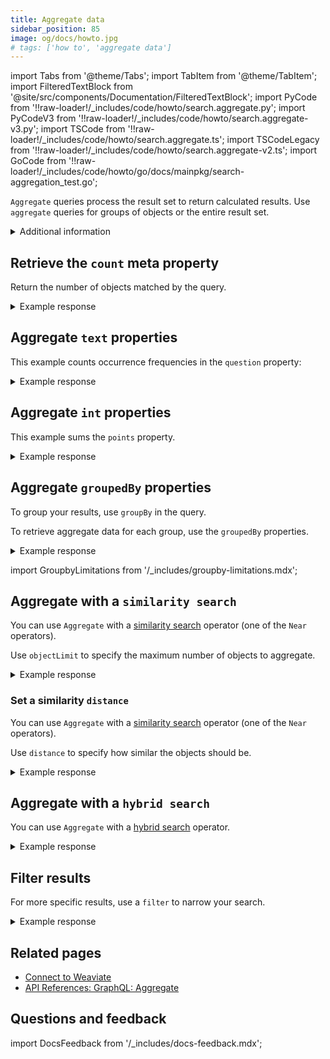 ```yaml
---
title: Aggregate data
sidebar_position: 85
image: og/docs/howto.jpg
# tags: ['how to', 'aggregate data']
---
```


import Tabs from '@theme/Tabs';
import TabItem from '@theme/TabItem';
import FilteredTextBlock from '@site/src/components/Documentation/FilteredTextBlock';
import PyCode from '!!raw-loader!/_includes/code/howto/search.aggregate.py';
import PyCodeV3 from '!!raw-loader!/_includes/code/howto/search.aggregate-v3.py';
import TSCode from '!!raw-loader!/_includes/code/howto/search.aggregate.ts';
import TSCodeLegacy from '!!raw-loader!/_includes/code/howto/search.aggregate-v2.ts';
import GoCode from '!!raw-loader!/_includes/code/howto/go/docs/mainpkg/search-aggregation_test.go';


`Aggregate` queries process the result set to return calculated results. Use `aggregate` queries for groups of objects or the entire result set.

<details>
  <summary>
    Additional information
  </summary>

To run an `Aggregate` query, specify the following:

- A target collection to search
- One or more aggregated properties, such as:

   - A meta property
   - An object property
   - The `groupedBy` property

- Select at least one sub-property for each selected property

For details, see <a href="https://weaviate.io/docs/weaviate/api/graphql/aggregate">Aggregate</a>.

</details>

## Retrieve the `count` meta property

Return the number  of objects matched by the query.

<Tabs groupId="languages">
  <TabItem value="py" label="Python Client v4">
    <FilteredTextBlock
      text={PyCode}
      startMarker="# MetaCount Python"
      endMarker="# END MetaCount Python"
      language="py"
    />
  </TabItem>

  <TabItem value="py3" label="Python Client v3">
    <FilteredTextBlock
      text={PyCodeV3}
      startMarker="# MetaCount Python"
      endMarker="# END MetaCount Python"
      language="pyv3"
    />
  </TabItem>

  <TabItem value="js" label="JS/TS Client v3">
    <FilteredTextBlock
      text={TSCode}
      startMarker="// MetaCount TS"
      endMarker="// END MetaCount TS"
      language="js"
    />
  </TabItem>

  <TabItem value="js2" label="JS/TS Client v2">
    <FilteredTextBlock
      text={TSCodeLegacy}
      startMarker="// MetaCount TS"
      endMarker="// END MetaCount TS"
      language="tsv2"
    />
  </TabItem>

  <TabItem value="go" label="Go">
    <FilteredTextBlock
      text={GoCode}
      startMarker="// START MetaCount"
      endMarker="// END MetaCount"
      language="gonew"
    />
  </TabItem>

  <TabItem value="graphql" label="GraphQL">
    <FilteredTextBlock
      text={PyCodeV3}
      startMarker="# MetaCount GraphQL"
      endMarker="# END MetaCount GraphQL"
      language="graphql"
    />
  </TabItem>
</Tabs>

<details>
  <summary>Example response</summary>

  The output is like this:

  <FilteredTextBlock
    text={PyCodeV3}
    startMarker="# MetaCount Expected Results"
    endMarker="# END MetaCount Expected Results"
    language="json"
  />
</details>

## Aggregate `text` properties

This example counts occurrence frequencies in the `question` property:

<Tabs groupId="languages">
  <TabItem value="py" label="Python Client v4">
    <FilteredTextBlock
      text={PyCode}
      startMarker="# TextProp Python"
      endMarker="# END TextProp Python"
      language="py"
    />
  </TabItem>

  <TabItem value="py3" label="Python Client v3">
    <FilteredTextBlock
      text={PyCodeV3}
      startMarker="# TextProp Python"
      endMarker="# END TextProp Python"
      language="pyv3"
    />
  </TabItem>

  <TabItem value="js" label="JS/TS Client v3">
    <FilteredTextBlock
      text={TSCode}
      startMarker="// TextProp TS"
      endMarker="// END TextProp TS"
      language="js"
    />
  </TabItem>

  <TabItem value="js2" label="JS/TS Client v2">
    <FilteredTextBlock
      text={TSCodeLegacy}
      startMarker="// TextProp TS"
      endMarker="// END TextProp TS"
      language="tsv2"
    />
  </TabItem>

  <TabItem value="go" label="Go">
    <FilteredTextBlock
      text={GoCode}
      startMarker="// START TextProp"
      endMarker="// END TextProp"
      language="gonew"
    />
  </TabItem>

  <TabItem value="graphql" label="GraphQL">
    <FilteredTextBlock
      text={PyCodeV3}
      startMarker="# TextProp GraphQL"
      endMarker="# END TextProp GraphQL"
      language="graphql"
    />
  </TabItem>
</Tabs>

<details>
  <summary>Example response</summary>

  The output is like this:

  <FilteredTextBlock
    text={PyCodeV3}
    startMarker="# TextProp Expected Results"
    endMarker="# END TextProp Expected Results"
    language="json"
  />
</details>

## Aggregate `int` properties

This  example sums the `points` property.

<Tabs groupId="languages">
  <TabItem value="py" label="Python Client v4">
    <FilteredTextBlock
      text={PyCode}
      startMarker="# IntProp Python"
      endMarker="# END IntProp Python"
      language="py"
    />
  </TabItem>

  <TabItem value="py3" label="Python Client v3">
    <FilteredTextBlock
      text={PyCodeV3}
      startMarker="# IntProp Python"
      endMarker="# END IntProp Python"
      language="pyv3"
    />
  </TabItem>

  <TabItem value="js" label="JS/TS Client v3">
    <FilteredTextBlock
      text={TSCode}
      startMarker="// IntProp TS"
      endMarker="// END IntProp TS"
      language="js"
    />
  </TabItem>

  <TabItem value="js2" label="JS/TS Client v2">
    <FilteredTextBlock
      text={TSCodeLegacy}
      startMarker="// IntProp TS"
      endMarker="// END IntProp TS"
      language="tsv2"
    />
  </TabItem>

  <TabItem value="go" label="Go">
    <FilteredTextBlock
      text={GoCode}
      startMarker="// START IntProp"
      endMarker="// END IntProp"
      language="gonew"
    />
  </TabItem>

  <TabItem value="graphql" label="GraphQL">
    <FilteredTextBlock
      text={PyCodeV3}
      startMarker="# IntProp GraphQL"
      endMarker="# END IntProp GraphQL"
      language="graphql"
    />
  </TabItem>
</Tabs>

<details>
  <summary>Example response</summary>

  The output is like this:

  <FilteredTextBlock
    text={PyCodeV3}
    startMarker="# IntProp Expected Results"
    endMarker="# END IntProp Expected Results"
    language="json"
  />
</details>

## Aggregate `groupedBy` properties

To group your results, use `groupBy` in the query.

To retrieve aggregate data for each group, use the `groupedBy` properties.

<Tabs groupId="languages">
  <TabItem value="py" label="Python Client v4">
    <FilteredTextBlock
      text={PyCode}
      startMarker="# groupBy Python"
      endMarker="# END groupBy Python"
      language="py"
    />
  </TabItem>

  <TabItem value="py3" label="Python Client v3">
    <FilteredTextBlock
      text={PyCodeV3}
      startMarker="# groupBy Python"
      endMarker="# END groupBy Python"
      language="pyv3"
    />
  </TabItem>

  <TabItem value="js" label="JS/TS Client v3">
    <FilteredTextBlock
      text={TSCode}
      startMarker="// groupBy TS"
      endMarker="// END groupBy TS"
      language="js"
    />
  </TabItem>

  <TabItem value="js2" label="JS/TS Client v2">
    <FilteredTextBlock
      text={TSCodeLegacy}
      startMarker="// groupBy TS"
      endMarker="// END groupBy TS"
      language="tsv2"
    />
  </TabItem>

  <TabItem value="go" label="Go">
    <FilteredTextBlock
      text={GoCode}
      startMarker="// START groupBy"
      endMarker="// END groupBy"
      language="gonew"
    />
  </TabItem>

  <TabItem value="graphql" label="GraphQL">
    <FilteredTextBlock
      text={PyCodeV3}
      startMarker="# groupBy GraphQL"
      endMarker="# END groupBy GraphQL"
      language="graphql"
    />
  </TabItem>
</Tabs>


<details>
  <summary>Example response</summary>

  The output is like this:

  <FilteredTextBlock
    text={PyCodeV3}
    startMarker="# groupBy Expected Results"
    endMarker="# END groupBy Expected Results"
    language="json"
  />
</details>

import GroupbyLimitations from '/_includes/groupby-limitations.mdx';

<GroupbyLimitations />

## Aggregate with a `similarity search`

You can use `Aggregate` with a [similarity search](./similarity.md) operator (one of the `Near` operators).

<!-- Make sure to [limit your search results](../api/graphql/aggregate.md#limiting-the-search-space).<br/> -->
Use `objectLimit` to specify the maximum number of objects to aggregate.

<Tabs groupId="languages">
  <TabItem value="py" label="Python Client v4">
    <FilteredTextBlock
      text={PyCode}
      startMarker="# nearTextWithLimit Python"
      endMarker="# END nearTextWithLimit Python"
      language="py"
    />
  </TabItem>

  <TabItem value="py3" label="Python Client v3">
    <FilteredTextBlock
      text={PyCodeV3}
      startMarker="# nearTextWithLimit Python"
      endMarker="# END nearTextWithLimit Python"
      language="pyv3"
    />
  </TabItem>

  <TabItem value="js" label="JS/TS Client v3">
    <FilteredTextBlock
      text={TSCode}
      startMarker="// nearTextWithLimit TS"
      endMarker="// END nearTextWithLimit TS"
      language="js"
    />
  </TabItem>

  <TabItem value="js2" label="JS/TS Client v2">
    <FilteredTextBlock
      text={TSCodeLegacy}
      startMarker="// nearTextWithLimit TS"
      endMarker="// END nearTextWithLimit TS"
      language="tsv2"
    />
  </TabItem>

  <TabItem value="go" label="Go">
    <FilteredTextBlock
      text={GoCode}
      startMarker="// START nearTextWithLimit"
      endMarker="// END nearTextWithLimit"
      language="gonew"
    />
  </TabItem>

  <TabItem value="graphql" label="GraphQL">
    <FilteredTextBlock
      text={PyCodeV3}
      startMarker="# nearTextWithLimit GraphQL"
      endMarker="# END nearTextWithLimit GraphQL"
      language="graphql"
    />
  </TabItem>
</Tabs>

<details>
  <summary>Example response</summary>

  The output is like this:

  <FilteredTextBlock
    text={PyCodeV3}
    startMarker="# nearTextWithLimit Expected Results"
    endMarker="# END nearTextWithLimit Expected Results"
    language="json"
  />
</details>

### Set a similarity `distance`

You can use `Aggregate` with a [similarity search](./similarity.md) operator (one of the `Near` operators).

<!-- Make sure to [limit your search results](../api/graphql/aggregate.md#limiting-the-search-space).<br/> -->
Use `distance` to specify how similar the objects should be.

<!-- If you use `Aggregate` with a [similarity search](./similarity.md) operator (one of the `nearXXX` operators), [limit your search results](../api/graphql/aggregate.md#limiting-the-search-space). To specify how similar the objects should be, use the `distance` operator. -->

<Tabs groupId="languages">
  <TabItem value="py" label="Python Client v4">
    <FilteredTextBlock
      text={PyCode}
      startMarker="# nearTextWithDistance Python"
      endMarker="# END nearTextWithDistance Python"
      language="py"
    />
  </TabItem>

  <TabItem value="py3" label="Python Client v3">
    <FilteredTextBlock
      text={PyCodeV3}
      startMarker="# nearTextWithDistance Python"
      endMarker="# END nearTextWithDistance Python"
      language="pyv3"
    />
  </TabItem>

  <TabItem value="js" label="JS/TS Client v3">
    <FilteredTextBlock
      text={TSCode}
      startMarker="// nearTextWithDistance TS"
      endMarker="// END nearTextWithDistance TS"
      language="js"
    />
  </TabItem>

  <TabItem value="js2" label="JS/TS Client v2">
    <FilteredTextBlock
      text={TSCodeLegacy}
      startMarker="// nearTextWithDistance TS"
      endMarker="// END nearTextWithDistance TS"
      language="tsv2"
    />
  </TabItem>

  <TabItem value="go" label="Go">
    <FilteredTextBlock
      text={GoCode}
      startMarker="// START nearTextWithDistance"
      endMarker="// END nearTextWithDistance"
      language="gonew"
    />
  </TabItem>

  <TabItem value="graphql" label="GraphQL">
    <FilteredTextBlock
      text={PyCodeV3}
      startMarker="# nearTextWithDistance GraphQL"
      endMarker="# END nearTextWithDistance GraphQL"
      language="graphql"
    />
  </TabItem>
</Tabs>

<details>
  <summary>Example response</summary>

  The output is like this:

  <FilteredTextBlock
    text={PyCodeV3}
    startMarker="# nearTextWithDistance Expected Results"
    endMarker="# END nearTextWithDistance Expected Results"
    language="json"
  />
</details>

## Aggregate with a `hybrid search`

You can use `Aggregate` with a [hybrid search](./hybrid.md) operator.

<Tabs groupId="languages">
  <TabItem value="py" label="Python Client v4">
    <FilteredTextBlock
      text={PyCode}
      startMarker="# HybridExample"
      endMarker="# END HybridExample"
      language="py"
    />
  </TabItem>

  <TabItem value="py3" label="Python Client v3">
    <FilteredTextBlock
      text={PyCodeV3}
      startMarker="# HybridExample"
      endMarker="# END HybridExample"
      language="pyv3"
    />
  </TabItem>

  <TabItem value="js" label="JS/TS Client v3">
    <FilteredTextBlock
      text={TSCode}
      startMarker="// HybridExample"
      endMarker="// END HybridExample"
      language="js"
    />
  </TabItem>

  <TabItem value="js2" label="JS/TS Client v2">
    <FilteredTextBlock
      text={TSCodeLegacy}
      startMarker="// nearTextWithLimit TS"
      endMarker="// END nearTextWithLimit TS"
      language="tsv2"
    />
  </TabItem>

  <TabItem value="go" label="Go">
    <FilteredTextBlock
      text={GoCode}
      startMarker="// START nearTextWithLimit"
      endMarker="// END nearTextWithLimit"
      language="gonew"
    />
  </TabItem>

  <TabItem value="graphql" label="GraphQL">
    <FilteredTextBlock
      text={PyCodeV3}
      startMarker="# GraphQLHybridExample"
      endMarker="# END GraphQLHybridExample"
      language="graphql"
    />
  </TabItem>
</Tabs>

<details>
  <summary>Example response</summary>

  The output is like this:

  <FilteredTextBlock
    text={PyCodeV3}
    startMarker="# ResultsHybridExample"
    endMarker="# END ResultsHybridExample"
    language="json"
  />
</details>

## Filter results

For more specific results, use a `filter` to narrow your search.

<Tabs groupId="languages">
  <TabItem value="py" label="Python Client v4">
    <FilteredTextBlock
      text={PyCode}
      startMarker="# whereFilter Python"
      endMarker="# END whereFilter Python"
      language="py"
    />
  </TabItem>

  <TabItem value="py3" label="Python Client v3">
    <FilteredTextBlock
      text={PyCodeV3}
      startMarker="# whereFilter Python"
      endMarker="# END whereFilter Python"
      language="pyv3"
    />
  </TabItem>

  <TabItem value="js" label="JS/TS Client v3">
    <FilteredTextBlock
      text={TSCode}
      startMarker="// whereFilter TS"
      endMarker="// END whereFilter TS"
      language="js"
    />
  </TabItem>

  <TabItem value="js2" label="JS/TS Client v2">
    <FilteredTextBlock
      text={TSCodeLegacy}
      startMarker="// whereFilter TS"
      endMarker="// END whereFilter TS"
      language="tsv2"
    />
  </TabItem>

  <TabItem value="go" label="Go">
    <FilteredTextBlock
      text={GoCode}
      startMarker="// START whereFilter"
      endMarker="// END whereFilter"
      language="gonew"
    />
  </TabItem>

  <TabItem value="graphql" label="GraphQL">
    <FilteredTextBlock
      text={PyCodeV3}
      startMarker="# whereFilter GraphQL"
      endMarker="# END whereFilter GraphQL"
      language="graphql"
    />
  </TabItem>
</Tabs>

<details>
  <summary>Example response</summary>

  The output is like this:

  <FilteredTextBlock
    text={PyCodeV3}
    startMarker="# whereFilter Expected Results"
    endMarker="# END whereFilter Expected Results"
    language="json"
  />

</details>

## Related pages

- [Connect to Weaviate](/docs/weaviate/connections/index.mdx)
- [API References: GraphQL: Aggregate](../api/graphql/aggregate.md)

## Questions and feedback

import DocsFeedback from '/_includes/docs-feedback.mdx';

<DocsFeedback/>
